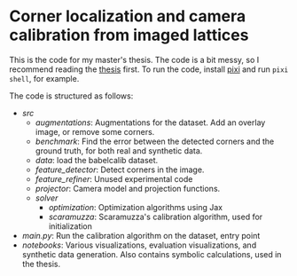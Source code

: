 # Corner localization and camera calibration from imaged lattices

This is the code for my master's thesis.
The code is a bit messy, so I recommend reading the [thesis](https://github.com/anstadnik/camera_calibration/blob/main/paper/paper.pdf) first.
To run the code, install [pixi](https://pixi.sh/latest/) and run `pixi shell`,
for example.

The code is structured as follows:
- *src*
  - *augmentations*: Augmentations for the dataset. Add an overlay image, or remove some corners.
  - *benchmark*: Find the error between the detected corners and the ground truth,
  for both real and synthetic data.
  - *data*: load the babelcalib dataset.
  - *feature_detector*: Detect corners in the image.
  - *feature_refiner*: Unused experimental code
  - *projector*: Camera model and projection functions.
  - *solver*
    - *optimization*: Optimization algorithms using Jax
    - *scaramuzza*: Scaramuzza's calibration algorithm, used for initialization
- *main.py*: Run the calibration algorithm on the dataset, entry point
- *notebooks*: Various visualizations, evaluation visualizations, and synthetic data generation. Also contains symbolic calculations, used in the thesis.
